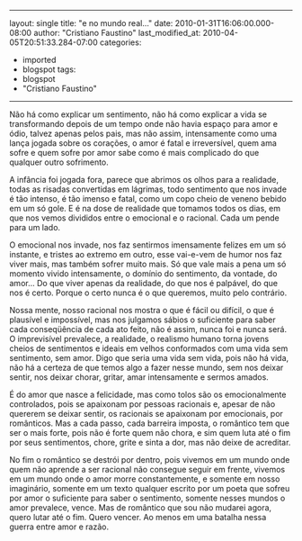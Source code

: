 
---
layout: single
title: "e no mundo real..."
date: 2010-01-31T16:06:00.000-08:00
author: "Cristiano Faustino"
last_modified_at: 2010-04-05T20:51:33.284-07:00
categories:
  - imported
  - blogspot
tags:
  - blogspot
  - "Cristiano Faustino"
---

Não há como explicar um sentimento, não há como explicar a vida se transformando depois de um tempo onde não havia espaço para amor e ódio, talvez apenas pelos pais, mas não assim, intensamente como uma lança jogada sobre os corações, o amor é fatal e irreversível, quem ama sofre e quem sofre por amor sabe como é mais complicado do que qualquer outro sofrimento.



A infância foi jogada fora, parece que abrimos os olhos para a realidade, todas as risadas convertidas em lágrimas, todo sentimento que nos invade é tão intenso, é tão imenso e fatal, como um copo cheio de veneno bebido em um só gole. E é na dose de realidade que tomamos todos os dias, em que nos vemos divididos entre o emocional e o racional. Cada um pende para um lado.



O emocional nos invade, nos faz sentirmos imensamente felizes em um só instante, e tristes ao extremo em outro, esse vai-e-vem de humor nos faz viver mais, mas também sofrer muito mais. Só que vale mais a pena um só momento vivido intensamente, o domínio do sentimento, da vontade, do amor... Do que viver apenas da realidade, do que nos é palpável, do que nos é certo. Porque o certo nunca é o que queremos, muito pelo contrário.



Nossa mente, nosso racional nos mostra o que é fácil ou difícil, o que é plausível e impossível, mas nos julgamos sábios o suficiente para saber cada conseqüência de cada ato feito, não é assim, nunca foi e nunca será. O imprevisível prevalece, a realidade, o realismo humano torna jovens cheios de sentimentos e ideais em velhos conformados com uma vida sem sentimento, sem amor. Digo que seria uma vida sem vida, pois não há vida, não há a certeza de que temos algo a fazer nesse mundo, sem nos deixar sentir, nos deixar chorar, gritar, amar intensamente e sermos amados.



É do amor que nasce a felicidade, mas como tolos são os emocionalmente controlados, pois se apaixonam por pessoas racionais e, apesar de não quererem se deixar sentir, os racionais se apaixonam por emocionais, por românticos. Mas a cada passo, cada barreira imposta, o romântico tem que ser o mais forte, pois não é forte quem não chora, e sim quem luta até o fim por seus sentimentos, chore, grite e sinta a dor, mas não deixe de acreditar.



No fim o romântico se destrói por dentro, pois vivemos em um mundo onde quem não aprende a ser racional não consegue seguir em frente, vivemos em um mundo onde o amor morre constantemente, e somente em nosso imaginário, somente em um texto qualquer escrito por um poeta que sofreu por amor o suficiente para saber o sentimento, somente nesses mundos o amor prevalece, vence. Mas de romântico que sou não mudarei agora, quero lutar até o fim. Quero vencer. Ao menos em uma batalha nessa guerra entre amor e razão.